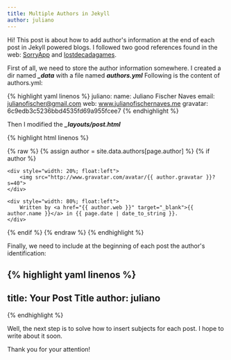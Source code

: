 ```yaml
---
title: Multiple Authors in Jekyll
author: juliano
---
```


Hi!
This post is about how to add author's information at the end of each post in Jekyll powered blogs.
I followed two good references found in the web: [SorryApp](http://blog.sorryapp.com/blogging-with-jekyll/2014/02/06/adding-authors-to-your-jekyll-site.html) and [lostdecadagames](http://www.lostdecadegames.com/blog-author-attribution-using-jekyll/).

First of all, we need to store the author information somewhere. I created a dir named ***_data*** with a file named ***authors.yml***
Following is the content of authors.yml:

{% highlight yaml linenos %}
juliano:
    name: Juliano Fischer Naves
    email: julianofischer@gmail.com
    web: www.julianofischernaves.me
    gravatar: 6c9edb3c5236bbd4535fd69a955fcee7
{% endhighlight %}

Then I modified the ***_layouts/post.html***

{% highlight html linenos %}

{% raw %}
{% assign author = site.data.authors[page.author] %}
{% if author %}

    <div style="width: 20%; float:left">
        <img src="http://www.gravatar.com/avatar/{{ author.gravatar }}?s=40">
    </div>

    <div style="width: 80%; float:left">
        Written by <a href="{{ author.web }}" target="_blank">{{ author.name }}</a> in {{ page.date | date_to_string }}.
    </div>
{% endif %}
{% endraw %}
{% endhighlight %}


Finally, we need to include at the beginning of each post the author's identification:

{% highlight yaml linenos %}
---
title: Your Post Title
author: juliano
---
{% endhighlight %}

Well, the next step is to solve how to insert subjects for each post.
I hope to write about it soon.

Thank you for your attention!
